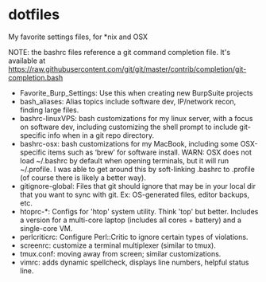 # dotfiles
My favorite settings files, for *nix and OSX


NOTE: the bashrc files reference a git command completion file. 
It's available at https://raw.githubusercontent.com/git/git/master/contrib/completion/git-completion.bash

* Favorite_Burp_Settings: Use this when creating new BurpSuite projects
* bash_aliases: Alias topics include software dev, IP/network recon, finding
    large files.
* bashrc-linuxVPS: bash customizations for my linux server, with a focus on 
    software dev, including customizing the shell prompt to include 
    git-specific info when in a git repo directory.
* bashrc-osx: bash customizations for my MacBook, including some OSX-specific 
    items such as ‘brew’ for software install. 
    WARN: OSX does not load ~/.bashrc by default when opening terminals, but it
    will run ~/.profile.  I was able to get around this by soft-linking 
    .bashrc to .profile (of course there is likely a better way).
* gitignore-global: Files that git should ignore that may be in your local dir
    that you want to sync with git. Ex: OS-generated files, editor backups, etc.
* htoprc-*: Configs for 'htop' system utility. Think 'top' but better.
    Includes a version for a multi-core laptop (includes all cores + battery)
    and a single-core VM.
* perlcriticrc: Configure Perl::Critic to ignore certain types of violations.
* screenrc: customize a terminal multiplexer (similar to tmux).
* tmux.conf: moving away from screen; similar customizations.
* vimrc: adds dynamic spellcheck, displays line numbers, helpful status line.
